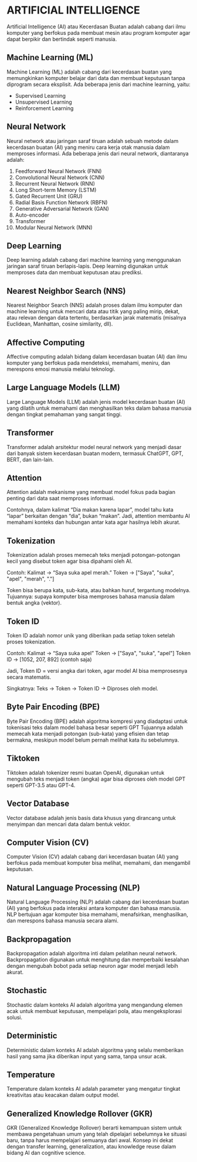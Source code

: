 # ARTIFICIAL INTELLIGENCE

Artificial Intelligence (AI) atau Kecerdasan Buatan adalah cabang dari ilmu komputer yang berfokus pada membuat mesin atau program komputer agar dapat berpikir dan bertindak seperti manusia.

## Machine Learning (ML)

Machine Learning (ML) adalah cabang dari kecerdasan buatan yang memungkinkan komputer belajar dari data dan membuat keputusan tanpa diprogram secara eksplisit. Ada beberapa jenis dari machine learning, yaitu:

- Supervised Learning
- Unsupervised Learning
- Reinforcement Learning

## Neural Network

Neural network atau jaringan saraf tiruan adalah sebuah metode dalam kecerdasan buatan (AI) yang meniru cara kerja otak manusia dalam memproses informasi. Ada beberapa jenis dari neural network, diantaranya adalah:

1. Feedforward Neural Network (FNN)
2. Convolutional Neural Network (CNN)
3. Recurrent Neural Network (RNN)
4. Long Short-term Memory (LSTM)
5. Gated Recurrent Unit (GRU)
6. Radial Basis Function Network (RBFN)
7. Generative Adversarial Network (GAN)
8. Auto-encoder
9. Transformer
10. Modular Neural Network (MNN)

## Deep Learning

Deep learning adalah cabang dari machine learning yang menggunakan jaringan saraf tiruan berlapis-lapis. Deep learning digunakan untuk memproses data dan membuat keputusan atau prediksi.

## Nearest Neighbor Search (NNS)

Nearest Neighbor Search (NNS) adalah proses dalam ilmu komputer dan machine learning untuk mencari data atau titik yang paling mirip, dekat, atau relevan dengan data tertentu, berdasarkan jarak matematis (misalnya Euclidean, Manhattan, cosine similarity, dll).

## Affective Computing

Affective computing adalah bidang dalam kecerdasan buatan (AI) dan ilmu komputer yang berfokus pada mendeteksi, memahami, meniru, dan merespons emosi manusia melalui teknologi.

## Large Language Models (LLM)

Large Language Models (LLM) adalah jenis model kecerdasan buatan (AI) yang dilatih untuk memahami dan menghasilkan teks dalam bahasa manusia dengan tingkat pemahaman yang sangat tinggi.

## Transformer

Transformer adalah arsitektur model neural network yang menjadi dasar dari banyak sistem kecerdasan buatan modern, termasuk ChatGPT, GPT, BERT, dan lain-lain.

## Attention

Attention adalah mekanisme yang membuat model fokus pada bagian penting dari data saat memproses informasi.

Contohnya, dalam kalimat “Dia makan karena lapar”, model tahu kata “lapar” berkaitan dengan “dia”, bukan “makan”.
Jadi, attention membantu AI memahami konteks dan hubungan antar kata agar hasilnya lebih akurat.

## Tokenization

Tokenization adalah proses memecah teks menjadi potongan-potongan kecil yang disebut token agar bisa dipahami oleh AI.

Contoh:
Kalimat → “Saya suka apel merah.”
Token → ["Saya", "suka", "apel", "merah", "."]

Token bisa berupa kata, sub-kata, atau bahkan huruf, tergantung modelnya.
Tujuannya: supaya komputer bisa memproses bahasa manusia dalam bentuk angka (vektor).

## Token ID

Token ID adalah nomor unik yang diberikan pada setiap token setelah proses tokenization.

Contoh:
Kalimat → “Saya suka apel”
Token → ["Saya", "suka", "apel"]
Token ID → [1052, 207, 892] (contoh saja)

Jadi, Token ID = versi angka dari token, agar model AI bisa memprosesnya secara matematis.

Singkatnya:
Teks → Token → Token ID → Diproses oleh model.

## Byte Pair Encoding (BPE)

Byte Pair Encoding (BPE) adalah algoritma kompresi yang diadaptasi untuk tokenisasi teks dalam model bahasa besar seperti GPT Tujuannya adalah memecah kata menjadi potongan (sub-kata) yang efisien dan tetap bermakna, meskipun model belum pernah melihat kata itu sebelumnya.

## Tiktoken

Tiktoken adalah tokenizer resmi buatan OpenAI, digunakan untuk mengubah teks menjadi token (angka) agar bisa diproses oleh model GPT seperti GPT-3.5 atau GPT-4.

## Vector Database

Vector database adalah jenis basis data khusus yang dirancang untuk menyimpan dan mencari data dalam bentuk vektor.

## Computer Vision (CV)

Computer Vision (CV) adalah cabang dari kecerdasan buatan (AI) yang berfokus pada membuat komputer bisa melihat, memahami, dan mengambil keputusan.

## Natural Language Processing (NLP)

Natural Language Processing (NLP) adalah cabang dari kecerdasan buatan (AI) yang berfokus pada interaksi antara komputer dan bahasa manusia. NLP bertujuan agar komputer bisa memahami, menafsirkan, menghasilkan, dan merespons bahasa manusia secara alami.

## Backpropagation

Backpropagation adalah algoritma inti dalam pelatihan neural network. Backpropagation digunakan untuk menghitung dan memperbaiki kesalahan dengan mengubah bobot pada setiap neuron agar model menjadi lebih akurat.

## Stochastic

Stochastic dalam konteks AI adalah algoritma yang mengandung elemen acak untuk membuat keputusan, mempelajari pola, atau mengeksplorasi solusi.

## Deterministic

Deterministic dalam konteks AI adalah algoritma yang selalu memberikan hasil yang sama jika diberikan input yang sama, tanpa unsur acak.

## Temperature

Temperature dalam konteks AI adalah parameter yang mengatur tingkat kreativitas atau keacakan dalam output model.

## Generalized Knowledge Rollover (GKR)

GKR (Generalized Knowledge Rollover) berarti kemampuan sistem untuk membawa pengetahuan umum yang telah dipelajari sebelumnya ke situasi baru, tanpa harus mempelajari semuanya dari awal.
Konsep ini dekat dengan transfer learning, generalization, atau knowledge reuse dalam bidang AI dan cognitive science.
